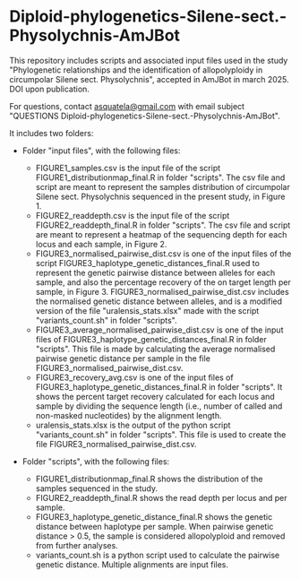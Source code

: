 # Diploid-phylogenetics-Silene-sect.-Physolychnis-AmJBot
This repository includes scripts and associated input files used in the study "Phylogenetic relationships and the identification of allopolyploidy in circumpolar Silene sect. Physolychnis", accepted in AmJBot in march 2025. DOI upon publication.

For questions, contact asquatela@gmail.com with email subject "QUESTIONS Diploid-phylogenetics-Silene-sect.-Physolychnis-AmJBot".

It includes two folders:
- Folder "input files", with the following files:
    - FIGURE1_samples.csv is the input file of the script FIGURE1_distributionmap_final.R in folder "scripts". The csv file and script are meant to represent the samples distribution of circumpolar Silene sect. Physolychnis sequenced in the present study, in Figure 1.
    - FIGURE2_readdepth.csv is the input file of the script FIGURE2_readdepth_final.R in folder "scripts". The csv file and script are meant to represent a heatmap of the sequencing depth for each locus and each sample, in Figure 2.
    - FIGURE3_normalised_pairwise_dist.csv is one of the input files of the script FIGURE3_haplotype_genetic_distances_final.R used to represent the genetic pairwise distance between alleles for each sample, and also the percentage recovery of the on target length per sample, in Figure 3. FIGURE3_normalised_pairwise_dist.csv includes the normalised genetic distance between alleles, and is a modified version of the file "uralensis_stats.xlsx" made with the script "variants_count.sh" in folder "scripts".
    - FIGURE3_average_normalised_pairwise_dist.csv is one of the input files of FIGURE3_haplotype_genetic_distances_final.R in folder "scripts". This file is made by calculating the average normalised pairwise genetic distance per sample in the file FIGURE3_normalised_pairwise_dist.csv.
    - FIGURE3_recovery_avg.csv is one of the input files of FIGURE3_haplotype_genetic_distances_final.R in folder "scripts". It shows the percent target recovery calculated for each locus and sample by dividing the sequence length (i.e., number of called and non-masked nucleotides) by the alignment length. 
    - uralensis_stats.xlsx is the output of the python script "variants_count.sh" in folder "scripts". This file is used to create the file FIGURE3_normalised_pairwise_dist.csv.
    
- Folder "scripts", with the following files:
    - FIGURE1_distributionmap_final.R shows the distribution of the samples sequenced in the study.
    - FIGURE2_readdepth_final.R shows the read depth per locus and per sample.
    - FIGURE3_haplotype_genetic_distance_final.R shows the genetic distance between haplotype per sample. When pairwise genetic distance > 0.5, the sample is considered allopolyploid and removed from further analyses.
    - variants_count.sh is a python script used to calculate the pairwise genetic distance. Multiple alignments are input files.



